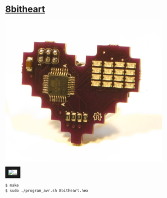 [8bitheart](https://meowcad.com/project?projectId=1bd24ce3-91d9-4846-b30d-1a8cfacd72d0)
===

![Circuit](img/8bit_heart_small.png)

<a href="http://www.youtube.com/watch?feature=player_embedded&v=0BI4rqI0vt0" target="_blank"><img src="http://img.youtube.com/vi/0BI4rqI0vt0/0.jpg" 
alt="..." width="240" height="180" border="10" /></a>

```bash
$ make
$ sudo ./program_avr.sh 8bitheart.hex
```
